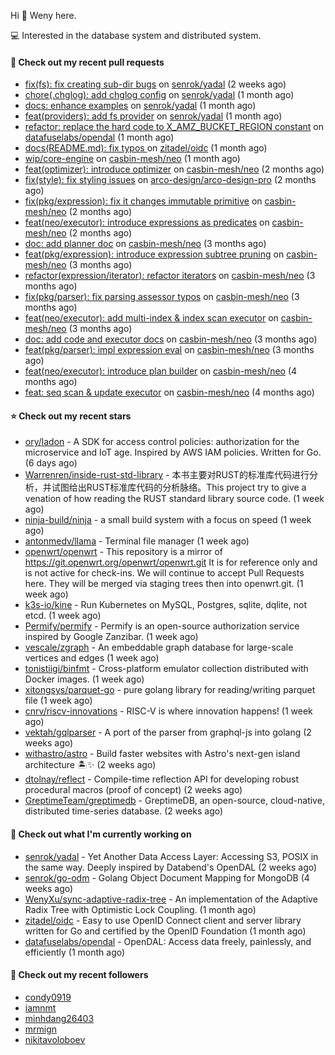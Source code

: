 Hi 👋 Weny here.

💻 Interested in the database system and distributed system.

#### 🔨 Check out my recent pull requests

- [fix(fs): fix creating sub-dir bugs](https://github.com/senrok/yadal/pull/5) on [senrok/yadal](https://github.com/senrok/yadal) (2 weeks ago)
- [chore(.chglog): add chglog config](https://github.com/senrok/yadal/pull/4) on [senrok/yadal](https://github.com/senrok/yadal) (1 month ago)
- [docs: enhance examples](https://github.com/senrok/yadal/pull/3) on [senrok/yadal](https://github.com/senrok/yadal) (1 month ago)
- [feat(providers): add fs provider](https://github.com/senrok/yadal/pull/1) on [senrok/yadal](https://github.com/senrok/yadal) (1 month ago)
- [refactor: replace the hard code to X_AMZ_BUCKET_REGION constant](https://github.com/datafuselabs/opendal/pull/866) on [datafuselabs/opendal](https://github.com/datafuselabs/opendal) (1 month ago)
- [docs(README.md): fix typos ](https://github.com/zitadel/oidc/pull/227) on [zitadel/oidc](https://github.com/zitadel/oidc) (1 month ago)
- [wip/core-engine](https://github.com/casbin-mesh/neo/pull/69) on [casbin-mesh/neo](https://github.com/casbin-mesh/neo) (1 month ago)
- [feat(optimizer): introduce optimizer](https://github.com/casbin-mesh/neo/pull/68) on [casbin-mesh/neo](https://github.com/casbin-mesh/neo) (2 months ago)
- [fix(style): fix styling issues](https://github.com/arco-design/arco-design-pro/pull/78) on [arco-design/arco-design-pro](https://github.com/arco-design/arco-design-pro) (2 months ago)
- [fix(pkg/expression): fix it changes immutable primitive](https://github.com/casbin-mesh/neo/pull/67) on [casbin-mesh/neo](https://github.com/casbin-mesh/neo) (2 months ago)
- [feat(neo/executor): introduce expressions as predicates](https://github.com/casbin-mesh/neo/pull/65) on [casbin-mesh/neo](https://github.com/casbin-mesh/neo) (2 months ago)
- [doc: add planner doc](https://github.com/casbin-mesh/neo/pull/62) on [casbin-mesh/neo](https://github.com/casbin-mesh/neo) (3 months ago)
- [feat(pkg/expression): introduce expression subtree pruning](https://github.com/casbin-mesh/neo/pull/61) on [casbin-mesh/neo](https://github.com/casbin-mesh/neo) (3 months ago)
- [refactor(expression/iterator): refactor iterators](https://github.com/casbin-mesh/neo/pull/60) on [casbin-mesh/neo](https://github.com/casbin-mesh/neo) (3 months ago)
- [fix(pkg/parser): fix parsing assessor typos](https://github.com/casbin-mesh/neo/pull/59) on [casbin-mesh/neo](https://github.com/casbin-mesh/neo) (3 months ago)
- [feat(neo/executor): add multi-index &amp; index scan executor](https://github.com/casbin-mesh/neo/pull/57) on [casbin-mesh/neo](https://github.com/casbin-mesh/neo) (3 months ago)
- [doc: add code and executor docs](https://github.com/casbin-mesh/neo/pull/55) on [casbin-mesh/neo](https://github.com/casbin-mesh/neo) (3 months ago)
- [feat(pkg/parser): impl expression eval](https://github.com/casbin-mesh/neo/pull/54) on [casbin-mesh/neo](https://github.com/casbin-mesh/neo) (3 months ago)
- [feat(neo/executor): introduce plan builder](https://github.com/casbin-mesh/neo/pull/52) on [casbin-mesh/neo](https://github.com/casbin-mesh/neo) (4 months ago)
- [feat: seq scan &amp; update executor](https://github.com/casbin-mesh/neo/pull/49) on [casbin-mesh/neo](https://github.com/casbin-mesh/neo) (4 months ago)

#### ⭐ Check out my recent stars

- [ory/ladon](https://github.com/ory/ladon) - A SDK for access control policies: authorization for the microservice and IoT age. Inspired by AWS IAM policies. Written for Go. (6 days ago)
- [Warrenren/inside-rust-std-library](https://github.com/Warrenren/inside-rust-std-library) - 本书主要对RUST的标准库代码进行分析，并试图给出RUST标准库代码的分析脉络。This project try to give a venation of how reading the RUST standard library source code.  (1 week ago)
- [ninja-build/ninja](https://github.com/ninja-build/ninja) - a small build system with a focus on speed (1 week ago)
- [antonmedv/llama](https://github.com/antonmedv/llama) - Terminal file manager (1 week ago)
- [openwrt/openwrt](https://github.com/openwrt/openwrt) - This repository is a mirror of https://git.openwrt.org/openwrt/openwrt.git It is for reference only and is not active for check-ins.  We will continue to accept Pull Requests here. They will be merged via staging trees then into openwrt.git. (1 week ago)
- [k3s-io/kine](https://github.com/k3s-io/kine) - Run Kubernetes on MySQL, Postgres, sqlite, dqlite, not etcd. (1 week ago)
- [Permify/permify](https://github.com/Permify/permify) - Permify is an open-source authorization service inspired by Google Zanzibar. (1 week ago)
- [vescale/zgraph](https://github.com/vescale/zgraph) - An embeddable graph database for large-scale vertices and edges (1 week ago)
- [tonistiigi/binfmt](https://github.com/tonistiigi/binfmt) - Cross-platform emulator collection distributed with Docker images. (1 week ago)
- [xitongsys/parquet-go](https://github.com/xitongsys/parquet-go) - pure golang library for reading/writing parquet file (1 week ago)
- [cnrv/riscv-innovations](https://github.com/cnrv/riscv-innovations) - RISC-V is where innovation happens! (1 week ago)
- [vektah/gqlparser](https://github.com/vektah/gqlparser) - A port of the parser from graphql-js into golang (2 weeks ago)
- [withastro/astro](https://github.com/withastro/astro) - Build faster websites with Astro&#39;s next-gen island architecture 🏝✨ (2 weeks ago)
- [dtolnay/reflect](https://github.com/dtolnay/reflect) - Compile-time reflection API for developing robust procedural macros (proof of concept) (2 weeks ago)
- [GreptimeTeam/greptimedb](https://github.com/GreptimeTeam/greptimedb) - GreptimeDB, an open-source, cloud-native, distributed time-series database. (2 weeks ago)

#### 👷 Check out what I'm currently working on

- [senrok/yadal](https://github.com/senrok/yadal) - Yet Another Data Access Layer: Accessing S3, POSIX in the same way. Deeply inspired by Databend&#39;s OpenDAL (2 weeks ago)
- [senrok/go-odm](https://github.com/senrok/go-odm) - Golang Object Document Mapping for MongoDB (4 weeks ago)
- [WenyXu/sync-adaptive-radix-tree](https://github.com/WenyXu/sync-adaptive-radix-tree) - An implementation of the Adaptive Radix Tree with Optimistic Lock Coupling. (1 month ago)
- [zitadel/oidc](https://github.com/zitadel/oidc) - Easy to use OpenID Connect client and server library written for Go and certified by the OpenID Foundation (1 month ago)
- [datafuselabs/opendal](https://github.com/datafuselabs/opendal) - OpenDAL: Access data freely, painlessly, and efficiently (1 month ago)

#### 👯 Check out my recent followers

- [condy0919](https://github.com/condy0919)
- [iamnmt](https://github.com/iamnmt)
- [minhdang26403](https://github.com/minhdang26403)
- [mrmign](https://github.com/mrmign)
- [nikitavoloboev](https://github.com/nikitavoloboev)


